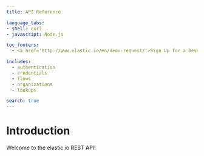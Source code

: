 ```yaml
---
title: API Reference

language_tabs:
- shell: curl
- javascript: Node.js

toc_footers:
  - <a href='http://www.elastic.io/en/demo-request/'>Sign Up for a Developer Key</a>

includes:
  - authentication
  - credentials
  - flows
  - organizations
  - lookups

search: true
---
```


# Introduction

Welcome to the elastic.io REST API!
